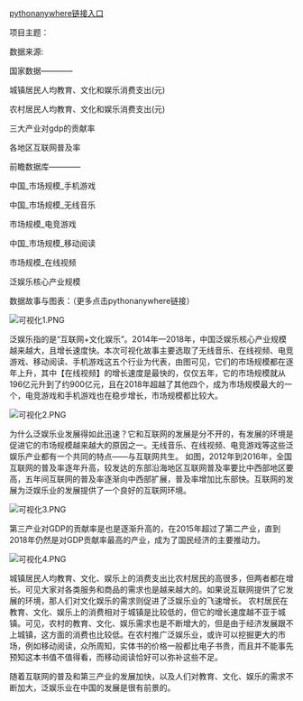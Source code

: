 [pythonanywhere链接入口](http://huimingyang.pythonanywhere.com/)

项目主题：

数据来源:

国家数据————

城镇居民人均教育、文化和娱乐消费支出(元)

农村居民人均教育、文化和娱乐消费支出(元)

三大产业对gdp的贡献率

各地区互联网普及率

前瞻数据库————

中国_市场规模_手机游戏

中国_市场规模_无线音乐

市场规模_电竞游戏

中国_市场规模_移动阅读

市场规模_在线视频

泛娱乐核心产业规模

数据故事与图表：（更多点击pythonanywhere链接）

![可视化1.PNG](https://upload-images.jianshu.io/upload_images/9460880-de8a358f68a69af5.PNG?imageMogr2/auto-orient/strip%7CimageView2/2/w/1240)

泛娱乐指的是“互联网+文化娱乐”。2014年—2018年，中国泛娱乐核心产业规模越来越大，且增长速度快。本次可视化故事主要选取了无线音乐、在线视频、电竞游戏、移动阅读、手机游戏这五个行业为代表，由图可见，它们的市场规模都在逐年上升，其中【在线视频】的增长速度是最快的，仅仅五年，它的市场规模就从196亿元升到了约900亿元，且在2018年超越了其他四个，成为市场规模最大的一个，电竞游戏和手机游戏也在稳步增长，市场规模都比较大。

![可视化2.PNG](https://upload-images.jianshu.io/upload_images/9460880-c587a4aa79a78a08.PNG?imageMogr2/auto-orient/strip%7CimageView2/2/w/1240)

为什么泛娱乐业发展得如此迅速？它和互联网的发展是分不开的，有发展的环境是促进它的市场规模越来越大的原因之一。无线音乐、在线视频、电竞游戏等这些泛娱乐产业都有一个共同的特点——与互联网共生。
如图，2012年到2016年，全国互联网的普及率逐年升高，较发达的东部沿海地区互联网普及率要比中西部地区要高，五年间互联网的普及率逐渐向中西部扩展，普及率增加比东部快。互联网的发展为泛娱乐业的发展提供了一个良好的互联网环境。

![可视化3.PNG](https://upload-images.jianshu.io/upload_images/9460880-9074fea23181fe72.PNG?imageMogr2/auto-orient/strip%7CimageView2/2/w/1240)

第三产业对GDP的贡献率是也是逐渐升高的，在2015年超过了第二产业，直到2018年仍然是对GDP贡献率最高的产业，成为了国民经济的主要推动力。

![可视化4.PNG](https://upload-images.jianshu.io/upload_images/9460880-ff81c76b46eef456.PNG?imageMogr2/auto-orient/strip%7CimageView2/2/w/1240)

城镇居民人均教育、文化、娱乐上的消费支出比农村居民的高很多，但两者都在增长。可见大家对各类服务和商品的需求也是越来越大的。如果说互联网提供了它发展的环境，那人们对文化娱乐的需求则促进了泛娱乐业的飞速增长。
农村居民在教育、文化、娱乐上的消费相对于城镇是比较低的，但它的增长速度越不亚于城镇。可见，农村的教育、文化、娱乐需求也是不断增大的，但是由于经济发展跟不上城镇，这方面的消费也比较低。在农村推广泛娱乐业，或许可以挖掘更大的市场，例如移动阅读，众所周知，实体书的价格一般都比电子书贵，而且并不能事先预知这本书值不值得看，而移动阅读恰好可以弥补这些不足。

随着互联网的普及和第三产业的发展加快，以及人们对教育、文化、娱乐的需求不断加大，泛娱乐业在中国的发展是很有前景的。
